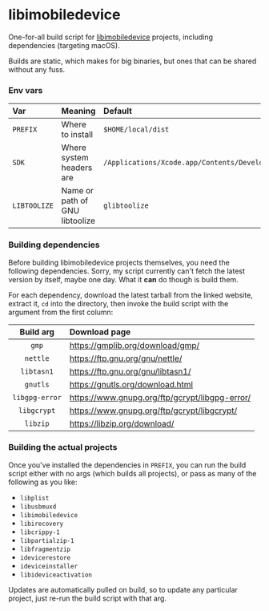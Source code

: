 # libimobiledevice

One-for-all build script for [libimobiledevice](https://github.com/libimobiledevice) projects, including dependencies (targeting macOS).

Builds are static, which makes for big binaries, but ones that can be shared without any fuss.

### Env vars

|Var|Meaning|Default|
|:-|:-|:-|
|`PREFIX`|Where to install|`$HOME/local/dist`|
|`SDK`|Where system headers are|`/Applications/Xcode.app/Contents/Developer/Platforms/MacOSX.platform/Developer/SDKs/MacOSX.sdk`|
|`LIBTOOLIZE`|Name or path of GNU libtoolize|`glibtoolize`|

### Building dependencies

Before building libimobiledevice projects themselves, you need the following dependencies. Sorry, my script currently can't fetch the latest version by itself, maybe one day. What it **can** do though is build them.

For each dependency, download the latest tarball from the linked website, extract it, `cd` into the directory, then invoke the build script with the argument from the first column:

|Build arg|Download page|
|:-:|:-|
|`gmp`|https://gmplib.org/download/gmp/|
|`nettle`|https://ftp.gnu.org/gnu/nettle/|
|`libtasn1`|https://ftp.gnu.org/gnu/libtasn1/|
|`gnutls`|https://gnutls.org/download.html|
|`libgpg-error`|https://www.gnupg.org/ftp/gcrypt/libgpg-error/|
|`libgcrypt`|https://www.gnupg.org/ftp/gcrypt/libgcrypt/|
|`libzip`|https://libzip.org/download/|

### Building the actual projects

Once you've installed the dependencies in `PREFIX`, you can run the build script either with no args (which builds all projects), or pass as many of the following as you like:

- `libplist`
- `libusbmuxd`
- `libimobiledevice`
- `libirecovery`
- `libcrippy-1`
- `libpartialzip-1`
- `libfragmentzip`
- `idevicerestore`
- `ideviceinstaller`
- `libideviceactivation`

Updates are automatically pulled on build, so to update any particular project, just re-run the build script with that arg.
